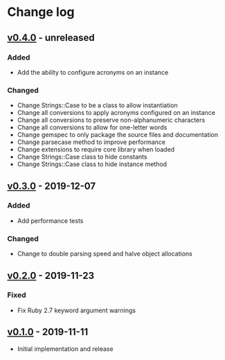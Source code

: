 # Change log

## [v0.4.0] - unreleased

### Added
* Add the ability to configure acronyms on an instance

### Changed
* Change Strings::Case to be a class to allow instantiation
* Change all conversions to apply acronyms configured on an instance
* Change all conversions to preserve non-alphanumeric characters
* Change all conversions to allow for one-letter words
* Change gemspec to only package the source files and documentation
* Change parsecase method to improve performance
* Change extensions to require core library when loaded
* Change Strings::Case class to hide constants
* Change Strings::Case class to hide instance method

## [v0.3.0] - 2019-12-07

### Added
* Add performance tests

### Changed
* Change to double parsing speed and halve object allocations

## [v0.2.0] - 2019-11-23

### Fixed
* Fix Ruby 2.7 keyword argument warnings

## [v0.1.0] - 2019-11-11

* Initial implementation and release

[v0.4.0]: https://github.com/piotrmurach/strings-case/compare/v0.3.0...v0.4.0
[v0.3.0]: https://github.com/piotrmurach/strings-case/compare/v0.2.0...v0.3.0
[v0.2.0]: https://github.com/piotrmurach/strings-case/compare/v0.1.0...v0.2.0
[v0.1.0]: https://github.com/piotrmurach/strings-case/compare/03679ef...v0.1.0
